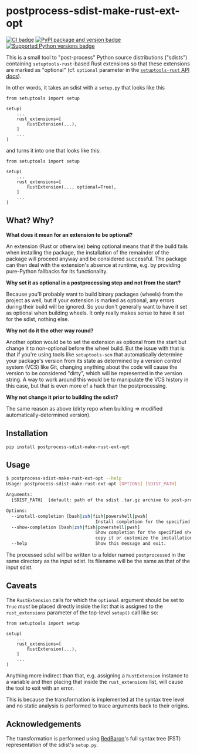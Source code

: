 # postprocess-sdist-make-rust-ext-opt

[![CI badge](https://github.com/smheidrich/postprocess-sdist-make-rust-ext-opt/actions/workflows/test-build-release.yml/badge.svg)](https://github.com/smheidrich/postprocess-sdist-make-rust-ext-opt/actions/workflows/test-build-release.yml)
[![PyPI package and version badge](https://img.shields.io/pypi/v/postprocess-sdist-make-rust-ext-opt)](https://pypi.org/project/postprocess-sdist-make-rust-ext-opt/)
[![Supported Python versions badge](https://img.shields.io/pypi/pyversions/postprocess-sdist-make-rust-ext-opt)](https://pypi.org/project/postprocess-sdist-make-rust-ext-opt/)

This is a small tool to "post-process" Python source distributions ("sdists")
containing `setuptools-rust`-based Rust extensions so that these extensions
are marked as "optional" (cf. `optional` parameter in the
[`setuptools-rust` API docs](https://setuptools-rust.readthedocs.io/en/latest/reference.html#setuptools_rust.RustExtension)).

In other words, it takes an sdist with a `setup.py` that looks like this

```python3
from setuptools import setup

setup(
    ...
    rust_extensions=[
        RustExtension(...),
    ]
    ...
)
```

and turns it into one that looks like this:

```python3
from setuptools import setup

setup(
    ...
    rust_extensions=[
        RustExtension(..., optional=True),
    ]
    ...
)
```


## What? Why?

**What does it mean for an extension to be optional?**

An extension (Rust or otherwise) being optional means that if the build fails
when installing the package, the installation of the remainder of the package
will proceed anyway and be considered successful. The package can then deal
with the extension's absence at runtime, e.g. by providing pure-Python
fallbacks for its functionality.

**Why set it as optional in a postprocessing step and not from the start?**

Because you'll probably want to build binary packages (wheels) from the project
as well, but if your extension is marked as optional, any errors during their
build will be ignored. So you don't generally want to have it set as optional
when building wheels. It only really makes sense to have it set for the sdist,
nothing else.

**Why not do it the other way round?**

Another option would be to set the extension as optional from the start but
change it to non-optional before the wheel build. But the issue with that is
that if you're using tools like `setuptools-scm` that automatically determine
your package's version from its state as determined by a version control system
(VCS) like Git, changing anything about the code will cause the version to be
considered "dirty", which will be represented in the version string. A way to
work around this would be to manipulate the VCS history in this case, but that
is even more of a hack than the postprocessing.

**Why not change it prior to building the sdist?**

The same reason as above (dirty repo when building => modified
automatically-determined version).

## Installation

```
pip install postprocess-sdist-make-rust-ext-opt
```

## Usage

```bash
$ postprocess-sdist-make-rust-ext-opt --help
Usage: postprocess-sdist-make-rust-ext-opt [OPTIONS] [SDIST_PATH]

Arguments:
  [SDIST_PATH]  [default: path of the sdist .tar.gz archive to post-process]

Options:
  --install-completion [bash|zsh|fish|powershell|pwsh]
                                  Install completion for the specified shell.
  --show-completion [bash|zsh|fish|powershell|pwsh]
                                  Show completion for the specified shell, to
                                  copy it or customize the installation.
  --help                          Show this message and exit.
```

The processed sdist will be written to a folder named `postprocessed` in the
same directory as the input sdist. Its filename will be the same as that of the
input sdist.

## Caveats

The `RustExtension` calls for which the `optional` argument should be set to
`True` *must* be placed directly inside the list that is assigned to the
`rust_extensions` parameter of the top-level `setup()` call like so:

```python3
from setuptools import setup

setup(
    ...
    rust_extensions=[
        RustExtension(...),
    ]
    ...
)
```

Anything more indirect than that, e.g. assigning a `RustExtension` instance to
a variable and then placing that inside the `rust_extensions` list, will cause
the tool to exit with an error.

This is because the transformation is implemented at the syntax tree level and
no static analysis is performed to trace arguments back to their origins.

## Acknowledgements

The transformation is performed using
[RedBaron](https://pypi.org/project/redbaron/)'s full syntax tree (FST)
representation of the sdist's `setup.py`.
